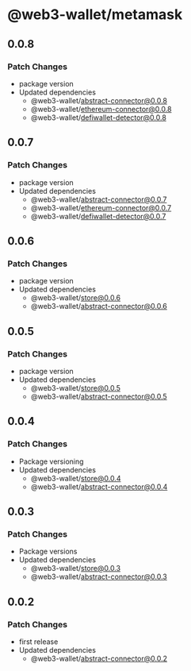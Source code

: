 # @web3-wallet/metamask

## 0.0.8

### Patch Changes

- package version
- Updated dependencies
  - @web3-wallet/abstract-connector@0.0.8
  - @web3-wallet/ethereum-connector@0.0.8
  - @web3-wallet/defiwallet-detector@0.0.8

## 0.0.7

### Patch Changes

- package version
- Updated dependencies
  - @web3-wallet/abstract-connector@0.0.7
  - @web3-wallet/ethereum-connector@0.0.7
  - @web3-wallet/defiwallet-detector@0.0.7

## 0.0.6

### Patch Changes

- package version
- Updated dependencies
  - @web3-wallet/store@0.0.6
  - @web3-wallet/abstract-connector@0.0.6

## 0.0.5

### Patch Changes

- package version
- Updated dependencies
  - @web3-wallet/store@0.0.5
  - @web3-wallet/abstract-connector@0.0.5

## 0.0.4

### Patch Changes

- Package versioning
- Updated dependencies
  - @web3-wallet/store@0.0.4
  - @web3-wallet/abstract-connector@0.0.4

## 0.0.3

### Patch Changes

- Package versions
- Updated dependencies
  - @web3-wallet/store@0.0.3
  - @web3-wallet/abstract-connector@0.0.3

## 0.0.2

### Patch Changes

- first release
- Updated dependencies
  - @web3-wallet/abstract-connector@0.0.2
